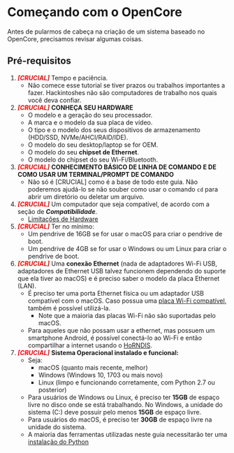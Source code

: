 # Começando com o OpenCore

Antes de pularmos de cabeça na criação de um sistema baseado no OpenCore, precisamos revisar algumas coisas.

## Pré-requisitos

1. <span style="color:red">_**[CRUCIAL]**_</span> Tempo e paciência.
   * Não comece esse tutorial se tiver prazos ou trabalhos importantes a fazer. Hackintoshes não são computadores de trabalho nos quais você deva confiar.
2. <span style="color:red">_**[CRUCIAL]**_</span> **CONHEÇA SEU HARDWARE**
   * O modelo e a geração do seu processador.
   * A marca e o modelo da sua placa de vídeo.
   * O tipo e o modelo dos seus dispositivos de armazenamento (HDD/SSD, NVMe/AHCI/RAID/IDE).
   * O modelo do seu desktop/laptop se for OEM.
   * O modelo do seu **chipset de Ethernet**.
   * O modelo do chipset do seu Wi-Fi/Bluetooth.
3. <span style="color:red">_**[CRUCIAL]**_</span> **CONHECIMENTO BÁSICO DE LINHA DE COMANDO E DE COMO USAR UM TERMINAL/PROMPT DE COMANDO**
   * Não só é [CRUCIAL] como é a base de todo este guia. Não poderemos ajudá-lo se não souber como usar o comando `cd` para abrir um diretório ou deletar um arquivo.
4. <span style="color:red">_**[CRUCIAL]**_</span> Um computador que seja compatível, de acordo com a seção de  _**Compatibilidade**_.
   * [Limitações de Hardware](macos-limits.md)
5. <span style="color:red">_**[CRUCIAL]**_</span> Ter no mínimo:
   * Um pendrive de 16GB se for usar o macOS para criar o pendrive de boot.
   * Um pendrive de 4GB se for usar o Windows ou um Linux para criar o pendrive de boot.
6. <span style="color:red">_**[CRUCIAL]**_</span> Uma **conexão Ethernet** (nada de adaptadores Wi-Fi USB, adaptadores de Ethernet USB talvez funcionem dependendo do suporte que ela tiver ao macOS) e é preciso saber o modelo da placa Ethernet (LAN).
   * É preciso ter uma porta Ethernet física ou um adaptador USB compatível com o macOS. Caso possua uma [placa Wi-Fi compatível](https://deomkds.github.io/Wireless-Buyers-Guide/), também é possível utilizá-la.
     * Note que a maioria das placas Wi-Fi não são suportadas pelo macOS.
   * Para aqueles que não possam usar a ethernet, mas possuem um smartphone Android, é possível conectá-lo ao Wi-Fi e então compartilhar a internet usando o [HoRNDIS](https://joshuawise.com/horndis#available_versions).
7. <span style="color:red">_**[CRUCIAL]**_</span> **Sistema Operacional instalado e funcional:**
   * Seja:
     * macOS (quanto mais recente, melhor)
     * Windows (Windows 10, 1703 ou mais novo)
     * Linux (limpo e funcionando corretamente, com Python 2.7 ou posterior)
   * Para usuários de Windows ou Linux, é preciso ter **15GB** de espaço livre no disco onde se está trabalhando. No Windows, a unidade do sistema (C:) deve possuir pelo menos **15GB** de espaço livre.
   * Para usuários do macOS, é preciso ter **30GB** de espaço livre na unidade do sistema.
   * A maioria das ferramentas utilizadas neste guia necessitarão ter uma [instalação do Python](https://www.python.org/downloads/)
